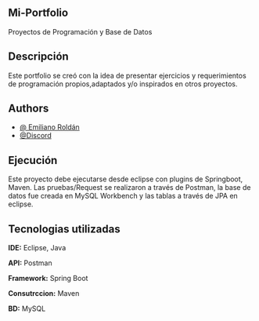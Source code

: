 ## Mi-Portfolio

Proyectos de Programación y Base de Datos
## Descripción

Este portfolio se creó con la idea de presentar ejercicios y requerimientos de programación propios,adaptados y/o inspirados en otros proyectos.
 


 

## Authors

- [@ Emiliano Roldán](http://www.linkedin.com/in/emiliano-javier-roldán-636b31152)
- [@Discord](TitoreB#1468)


## Ejecución

 Este proyecto debe ejecutarse desde eclipse con plugins de Springboot, Maven. 
 Las pruebas/Request se realizaron a través de Postman, la base de datos fue creada en MySQL Workbench y las tablas a través de JPA en eclipse. 
 


## Tecnologias utilizadas

**IDE:** Eclipse, Java

**API:** Postman 

**Framework:** Spring Boot 

**Consutrccion:** Maven

**BD:** MySQL

